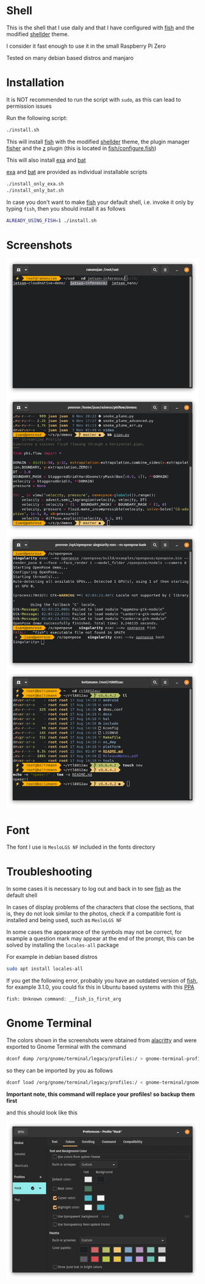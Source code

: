# Shell
This is the shell that I use daily and that I have configured with [fish](https://github.com/fish-shell/fish-shell) and the modified [shellder](https://github.com/simnalamburt/shellder) theme.

I consider it fast enough to use it in the small Raspberry Pi Zero

Tested on many debian based distros and manjaro

# Installation
It is NOT recommended to run the script with `sudo`, as this can lead to permission issues

Run the following script:

```sh
./install.sh
```
This will install [fish](https://github.com/fish-shell/fish-shell) with the modified [shellder](https://github.com/simnalamburt/shellder) theme, the plugin manager [fisher](https://github.com/jorgebucaran/fisher) and the [z](https://github.com/jethrokuan/z) plugin (this is located in [fish/configure.fish](fish/configure.fish))

This will also install [exa](https://github.com/ogham/exa) and [bat](https://github.com/sharkdp/bat)

[exa](https://github.com/ogham/exa) and [bat](https://github.com/sharkdp/bat) are provided as individual installable scripts
```sh
./install_only_exa.sh
./install_only_bat.sh
```

In case you don't want to make [fish](https://github.com/fish-shell/fish-shell) your default shell, i.e. invoke it only by typing `fish`, then you should install it as follows
```sh
ALREADY_USING_FISH=1 ./install.sh
```

# Screenshots

![fish completion list](images/1.png "fish completion list")
![bat alias without line numbers and pagination](images/2.png "bat alias without line numbers and pagination")
![error return](images/3.png "error return")
![exa alias with icons and behavior with git](images/4.png "exa alias with icons and behavior with git")

# Font

The font I use is `MesloLGS NF` included in the fonts directory

# Troubleshooting

In some cases it is necessary to log out and back in to see [fish](https://github.com/fish-shell/fish-shell) as the default shell

In cases of display problems of the characters that close the sections, that is, they do not look similar to the photos, check if a compatible font is installed and being used, such as `MesloLGS NF`

In some cases the appearance of the symbols may not be correct, for example a question mark may appear at the end of the prompt, this can be solved by installing the `locales-all` package

For example in debian based distros
```sh
sudo apt install locales-all
```

If you get the following error, probably you have an outdated version of [fish](https://github.com/fish-shell/fish-shell), for example 3.1.0, you could fix this in Ubuntu based systems with this [PPA](https://launchpad.net/~fish-shell/+archive/ubuntu/release-3)
```
fish: Unknown command: __fish_is_first_arg
```

# Gnome Terminal

The colors shown in the screenshots were obtained from [alacritty](https://github.com/alacritty/alacritty) and were exported to Gnome Terminal with the command
```sh
dconf dump /org/gnome/terminal/legacy/profiles:/ > gnome-terminal-profiles.dconf
```
so they can be imported by you as follows
```sh
dconf load /org/gnome/terminal/legacy/profiles:/ < gnome-terminal/gnome-terminal-profiles.dconf
```
**Important note, this command will replace your profiles! so backup them first**

and this should look like this

![Gnome Terminal profiles](images/5.png "Gnome Terminal profiles")
